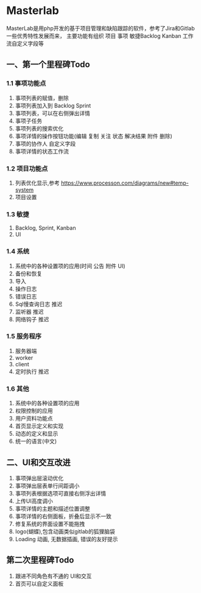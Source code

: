 # Masterlab

MasterLab是用php开发的基于项目管理和缺陷跟踪的软件，参考了Jira和Gitlab一些优秀特性发展而来，
主要功能有组织 项目 事项 敏捷Backlog Kanban 工作流自定义字段等

## 一、第一个里程碑Todo

### 1.1 事项功能点
1. 事项列表的赋值，删除
2. 事项列表加入到 Backlog Sprint
3. 事项列表，可以在右侧弹出详情
4. 事项子任务
5. 事项列表的搜索优化
6. 事项详情的操作按钮功能(编辑 复制 关注 状态 解决结果 附件 删除)
7. 事项的协作人 自定义字段
8. 事项详情的状态工作流

### 1.2 项目功能点
1. 列表优化显示,参考 https://www.processon.com/diagrams/new#temp-system
2. 项目设置

### 1.3 敏捷
1. Backlog, Sprint, Kanban
2. UI

### 1.4 系统
1. 系统中的各种设置项的应用(时间 公告 附件 UI)
2. 备份和恢复
3. 导入
4. 操作日志
5. 错误日志
6. Sql慢查询日志 推迟
7. 监听器   推迟
8. 网络钩子 推迟

### 1.5 服务程序
1. 服务器端
2. worker
3. client
4. 定时执行 推迟

### 1.6 其他
1. 系统中的各种设置项的应用
2. 权限控制的应用
3. 用户资料功能点
4. 首页显示定义和实现
5. 动态的定义和显示
6. 统一的语言(中文)

## 二、UI和交互改进
1. 事项弹出层滚动优化
2. 事项弹出层表单行间距调小
3. 事项列表根据选项可直接右侧浮出详情
4. 上传UI高度调小
5. 事项详情的主题和描述位置调整
6. 事项详情的右侧面板，折叠后显示不一致
7. 修复系统的界面设置不能拖拽
8. logo(蝴蝶),包含动画类似gitlab的狐狸脑袋
10. Loading 动画, 无数据插画, 错误的友好提示



## 第二次里程碑Todo

1. 跟进不同角色有不通的 UI和交互
2. 首页可以自定义面板


